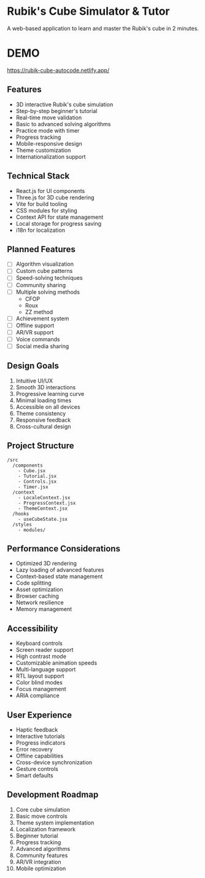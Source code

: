 # Rubik's Cube Simulator & Tutor

A web-based application to learn and master the Rubik's cube in 2 minutes.

# DEMO

https://rubik-cube-autocode.netlify.app/

## Features

- 3D interactive Rubik's cube simulation
- Step-by-step beginner's tutorial
- Real-time move validation
- Basic to advanced solving algorithms
- Practice mode with timer
- Progress tracking
- Mobile-responsive design
- Theme customization
- Internationalization support

## Technical Stack

- React.js for UI components
- Three.js for 3D cube rendering
- Vite for build tooling
- CSS modules for styling
- Context API for state management
- Local storage for progress saving
- i18n for localization

## Planned Features

- [ ] Algorithm visualization
- [ ] Custom cube patterns
- [ ] Speed-solving techniques
- [ ] Community sharing
- [ ] Multiple solving methods
    - CFOP
    - Roux
    - ZZ method
- [ ] Achievement system
- [ ] Offline support
- [ ] AR/VR support
- [ ] Voice commands
- [ ] Social media sharing

## Design Goals

1. Intuitive UI/UX
2. Smooth 3D interactions
3. Progressive learning curve
4. Minimal loading times
5. Accessible on all devices
6. Theme consistency
7. Responsive feedback
8. Cross-cultural design

## Project Structure

```
/src
  /components
    - Cube.jsx
    - Tutorial.jsx
    - Controls.jsx
    - Timer.jsx
  /context
    - LocaleContext.jsx
    - ProgressContext.jsx
    - ThemeContext.jsx
  /hooks
    - useCubeState.jsx
  /styles
    - modules/
```

## Performance Considerations

- Optimized 3D rendering
- Lazy loading of advanced features
- Context-based state management
- Code splitting
- Asset optimization
- Browser caching
- Network resilience
- Memory management

## Accessibility

- Keyboard controls
- Screen reader support
- High contrast mode
- Customizable animation speeds
- Multi-language support
- RTL layout support
- Color blind modes
- Focus management
- ARIA compliance

## User Experience

- Haptic feedback
- Interactive tutorials
- Progress indicators
- Error recovery
- Offline capabilities
- Cross-device synchronization
- Gesture controls
- Smart defaults

## Development Roadmap

1. Core cube simulation
2. Basic move controls
3. Theme system implementation
4. Localization framework
5. Beginner tutorial
6. Progress tracking
7. Advanced algorithms
8. Community features
9. AR/VR integration
10. Mobile optimization


